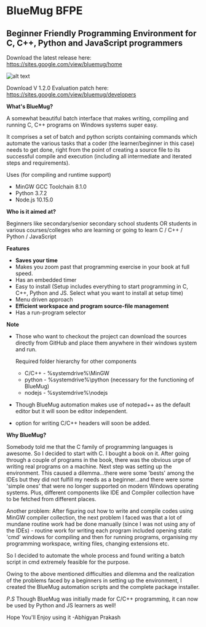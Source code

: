 # BlueMug BFPE
## Beginner Friendly Programming Environment for C, C++, Python and JavaScript programmers 

Download the latest release here: 
https://sites.google.com/view/bluemug/home

![alt text](https://github.com/mountAP/BlueMug/blob/master/Screenshot.png)

Download V 1.2.0 Evaluation patch here:
https://sites.google.com/view/bluemug/developers

**What's BlueMug?**

A somewhat beautiful batch interface that makes writing, compiling and running C, C++ programs on Windows systems super easy. 

It comprises a set of batch and python scripts containing commands which automate 
the various tasks that a coder (the learner/beginner in this case) 
needs to get done, right from the point of creating a source file 
to its successful compile and execution (including all intermediate and 
iterated steps and requirements).

Uses (for compiling and runtime support)

 - MinGW GCC Toolchain 8.1.0
 - Python 3.7.2
 - Node.js 10.15.0

**Who is it aimed at?**

Beginners like secondary/senior secondary school students OR students in various 
courses/colleges who are learning or going to learn C / C++ / Python / JavaScript 

**Features**

* **Saves your time**
* Makes you zoom past that programming exercise in your book at full speed.
* Has an embedded timer
* Easy to install (Setup includes everything to start programming in C, C++, Python and JS. Select what you want to install at setup time)
* Menu driven approach
* **Efficient workspace and program source-file management**
* Has a run-program selector

**Note**

* Those who want to checkout the project can download the sources directly from GitHub and place them anywhere in their windows system
  and run. 
  
  Required folder hierarchy for other components
   
   - C/C++  -  %systemdrive%\MinGW
   - python -  %systemdrive%\python (necessary for the functioning of BlueMug)
   - nodejs -  %systemdrive%\nodejs
   
* Though BlueMug automation makes use of notepad++ as the default editor but it will soon be editor independent.
    
* option for writing C/C++ headers will soon be added.

**Why BlueMug?**

Somebody told me that the C family of programming languages is awesome. So I decided to 
start with C. I bought a book on it. After going through a couple of programs in the book, 
there was the obvious urge of writing real programs on a machine. Next step was setting up the environment.
This caused a dilemma...there were some 'bests' among the IDEs but 
they did not fulfill my needs as a beginner...and there were some 'simple ones' that were no longer supported 
on modern Windows operating systems. Plus, different components like IDE and Compiler collection have to be fetched from different places.

Another problem: After figuring out how to write and compile codes using MinGW compiler collection, the next problem I faced was that a lot of mundane routine work had be done manually (since I was not using any of the IDEs) - routine work for writing each program included opening static 'cmd' windows for compiling and then for running programs, organising my programming workspace, writing files, changing extensions etc. 

So I decided to automate the whole process and found writing a batch script in cmd extremely feasible for the purpose.

Owing to the above mentioned difficulties and dilemma and the realization of the problems faced by a beginners in setting up the environment, I created the BlueMug automation scripts and the complete package installer.

*P.S*
Though BlueMug was initially made for C/C++ programming, it can now be used by Python and JS learners as well!

Hope You'll Enjoy using it
-Abhigyan Prakash 
